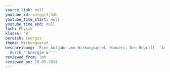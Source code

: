 ```yaml
---
source_link: null
youtube_id: xhtggf3jXdU
youtube_time_start: null
youtube_time_end: null
fach: Physik
klasse: '8'
bereich: Energie
thema: Wirkungsgrad
beschreibung: 'Eine Aufgabe zum Wirkungsgrad. Hinweis: Den Begriff ''Arbeit W'' ersetzen
  durch ''Energie E'''
reviewed_from: lmh
reviewed_on: 26.05.2024
---
```

